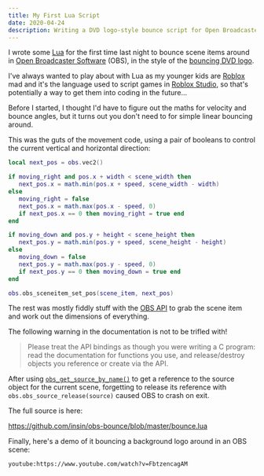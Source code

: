 ```yaml
---
title: My First Lua Script
date: 2020-04-24
description: Writing a DVD logo-style bounce script for Open Broadcaster Software.
---
```


I wrote some [Lua](https://www.lua.org/) for the first time last night to bounce scene items around in [Open Broadcaster Software](https://obsproject.com/) (OBS), in the style of the [bouncing DVD logo](https://www.bouncingdvdlogo.com/).

I've always wanted to play about with Lua as my younger kids are [Roblox](https://www.roblox.com/) mad and it's the language used to script games in [Roblox Studio](https://www.roblox.com/create), so that's potentially a way to get them into coding in the future…

Before I started, I thought I'd have to figure out the maths for velocity and bounce angles, but it turns out you don't need to for simple linear bouncing around.

This was the guts of the movement code, using a pair of booleans to control the current vertical and horizontal direction:

```lua
local next_pos = obs.vec2()

if moving_right and pos.x + width < scene_width then
   next_pos.x = math.min(pos.x + speed, scene_width - width)
else
   moving_right = false
   next_pos.x = math.max(pos.x - speed, 0)
   if next_pos.x == 0 then moving_right = true end
end

if moving_down and pos.y + height < scene_height then
   next_pos.y = math.min(pos.y + speed, scene_height - height)
else
   moving_down = false
   next_pos.y = math.max(pos.y - speed, 0)
   if next_pos.y == 0 then moving_down = true end
end

obs.obs_sceneitem_set_pos(scene_item, next_pos)
```

The rest was mostly fiddly stuff with the [OBS API](https://obsproject.com/docs/scripting.html) to grab the scene item and work out the dimensions of everything.

The following warning in the documentation is not to be trifled with!

> Please treat the API bindings as though you were writing a C program: read the documentation for functions you use, and release/destroy objects you reference or create via the API.

After using [`obs_get_source_by_name()`](https://obsproject.com/docs/reference-core.html#c.obs_get_source_by_name) to get a reference to the source object for the current scene, forgetting to release its reference with `obs.obs_source_release(source)` caused OBS to crash on exit.

The full source is here:

https://github.com/insin/obs-bounce/blob/master/bounce.lua

Finally, here's a demo of it bouncing a background logo around in an OBS scene:

`youtube:https://www.youtube.com/watch?v=FbtzencagAM`
